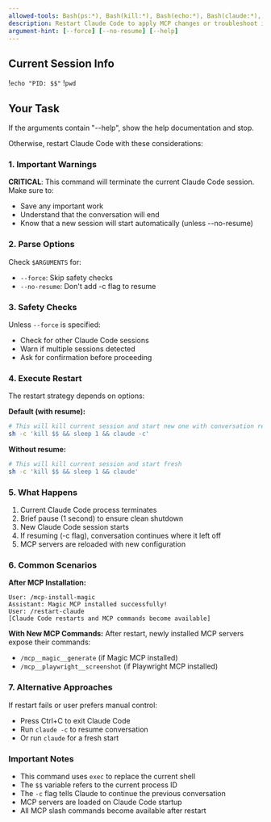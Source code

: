 ```yaml
---
allowed-tools: Bash(ps:*), Bash(kill:*), Bash(echo:*), Bash(claude:*), Bash(pwd:*), Bash(sleep:*), Bash(sh:*)
description: Restart Claude Code to apply MCP changes or troubleshoot issues
argument-hint: [--force] [--no-resume] [--help]
---
```



## Current Session Info
!`echo "PID: $$"`
!`pwd`

## Your Task

If the arguments contain "--help", show the help documentation and stop.

Otherwise, restart Claude Code with these considerations:

### 1. Important Warnings

**CRITICAL**: This command will terminate the current Claude Code session. Make sure to:
- Save any important work
- Understand that the conversation will end
- Know that a new session will start automatically (unless --no-resume)

### 2. Parse Options

Check `$ARGUMENTS` for:
- `--force`: Skip safety checks
- `--no-resume`: Don't add -c flag to resume

### 3. Safety Checks

Unless `--force` is specified:
- Check for other Claude Code sessions
- Warn if multiple sessions detected
- Ask for confirmation before proceeding

### 4. Execute Restart

The restart strategy depends on options:

**Default (with resume):**
```bash
# This will kill current session and start new one with conversation resume
sh -c 'kill $$ && sleep 1 && claude -c'
```

**Without resume:**
```bash
# This will kill current session and start fresh
sh -c 'kill $$ && sleep 1 && claude'
```

### 5. What Happens

1. Current Claude Code process terminates
2. Brief pause (1 second) to ensure clean shutdown
3. New Claude Code session starts
4. If resuming (-c flag), conversation continues where it left off
5. MCP servers are reloaded with new configuration

### 6. Common Scenarios

**After MCP Installation:**
```
User: /mcp-install-magic
Assistant: Magic MCP installed successfully!
User: /restart-claude
[Claude Code restarts and MCP commands become available]
```

**With New MCP Commands:**
After restart, newly installed MCP servers expose their commands:
- `/mcp__magic__generate` (if Magic MCP installed)
- `/mcp__playwright__screenshot` (if Playwright MCP installed)

### 7. Alternative Approaches

If restart fails or user prefers manual control:
- Press Ctrl+C to exit Claude Code
- Run `claude -c` to resume conversation
- Or run `claude` for a fresh start

### Important Notes

- This command uses `exec` to replace the current shell
- The `$$` variable refers to the current process ID
- The `-c` flag tells Claude to continue the previous conversation
- MCP servers are loaded on Claude Code startup
- All MCP slash commands become available after restart